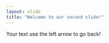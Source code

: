 ```yaml
---
layout: slide
title: "Welcome to our second slide!"
---
```

Your text
use the left arrow to go back!
